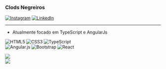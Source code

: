 <h3>Clods Negreiros</h3>

[![Instagram](https://img.shields.io/badge/Instagram-%23E4405F.svg?logo=Instagram&logoColor=white)](https://instagram.com/Clodsns) 
[![LinkedIn](https://img.shields.io/badge/LinkedIn-%230077B5.svg?logo=linkedin&logoColor=white)](https://linkedin.com/in/ClodoaldoNegreiros)
<hr>
<ul>
  <li> Atualmente focado em TypeScript e AngularJs </li>
</ul>

![HTML5](https://img.shields.io/badge/html5-%23E34F26.svg?style=for-the-badge&logo=html5&logoColor=white)
![CSS3](https://img.shields.io/badge/css3-%231572B6.svg?style=for-the-badge&logo=css3&logoColor=white) 
![TypeScript](https://img.shields.io/badge/typescript-%23007ACC.svg?style=for-the-badge&logo=typescript&logoColor=white)
<br>
![Angular.js](https://img.shields.io/badge/angular.js-%23E23237.svg?style=for-the-badge&logo=angularjs&logoColor=white) 
![Bootstrap](https://img.shields.io/badge/bootstrap-%23563D7C.svg?style=for-the-badge&logo=bootstrap&logoColor=white) 
![React](https://img.shields.io/badge/react-%2320232a.svg?style=for-the-badge&logo=react&logoColor=%2361DAFB) 

![](https://github-readme-stats.vercel.app/api?username=ClodsNegreiros&theme=dark&hide_border=false&include_all_commits=false&count_private=false)<br/>
![](https://github-readme-stats.vercel.app/api/top-langs/?username=ClodsNegreiros&theme=dark&hide_border=false&include_all_commits=false&count_private=false&layout=compact)

